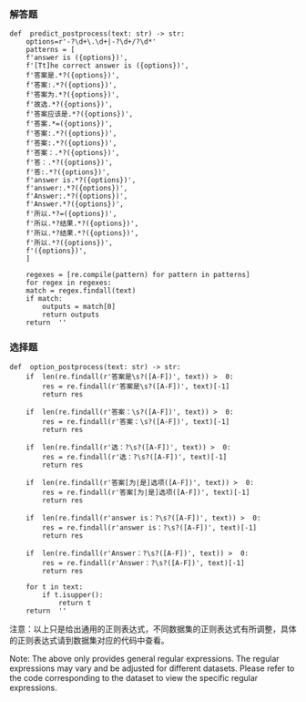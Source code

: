 ### 解答题
    def  predict_postprocess(text: str) -> str:
        options=r'-?\d+\.\d+|-?\d+/?\d*'
        patterns = [
        f'answer is ({options})',
        f'[Tt]he correct answer is ({options})',
        f'答案是.*?({options})',
        f'答案:.*?({options})',
        f'答案为.*?({options})',
        f'故选.*?({options})',
        f'答案应该是.*?({options})',
        f'答案.*=({options})',
        f'答案:.*?({options})',
        f'答案:.*?({options})',
        f'答案：.*?({options})',
        f'答：.*?({options})',
        f'答:.*?({options})',
        f'answer is.*?({options})',
        f'answer:.*?({options})',
        f'Answer:.*?({options})',
        f'Answer.*?({options})',
        f'所以.*?=({options})',
        f'所以.*?结果.*?({options})',
        f'所以.*?结果.*?({options})',
        f'所以.*?({options})',
        f'({options})',
        ]
  
        regexes = [re.compile(pattern) for pattern in patterns]
        for regex in regexes:
        match = regex.findall(text)
        if match:
            outputs = match[0]
            return outputs
        return  ''
    
    
### 选择题
    def  option_postprocess(text: str) -> str:
        if  len(re.findall(r'答案是\s?([A-F])', text)) >  0:
            res = re.findall(r'答案是\s?([A-F])', text)[-1]
            return res
  
        if  len(re.findall(r'答案：\s?([A-F])', text)) >  0:
            res = re.findall(r'答案：\s?([A-F])', text)[-1]
            return res
  
        if  len(re.findall(r'选：?\s?([A-F])', text)) >  0:
            res = re.findall(r'选：?\s?([A-F])', text)[-1]
            return res
  
        if  len(re.findall(r'答案[为|是]选项([A-F])', text)) >  0:
            res = re.findall(r'答案[为|是]选项([A-F])', text)[-1]
            return res
  
        if  len(re.findall(r'answer is：?\s?([A-F])', text)) >  0:
            res = re.findall(r'answer is：?\s?([A-F])', text)[-1]
            return res

        if  len(re.findall(r'Answer：?\s?([A-F])', text)) >  0:
            res = re.findall(r'Answer：?\s?([A-F])', text)[-1]
            return res

        for t in text:
            if t.isupper():
                return t
        return  ''

        
注意：以上只是给出通用的正则表达式，不同数据集的正则表达式有所调整，具体的正则表达式请到数据集对应的代码中查看。

Note: The above only provides general regular expressions. The regular expressions may vary and be adjusted for different datasets. Please refer to the code corresponding to the dataset to view the specific regular expressions.
